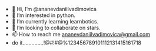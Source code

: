 - 👋 Hi, I’m @ananevdaniilvadimovica
- 👀 I’m interested in python.
- 🌱 I’m currently learning learnbotics.
- 💞️ I’m looking to collaborate on stars.
- 📫 How to reach me ananevdaniilvadimovica@gmail.com
- do it..............!@#!#@%123456789101112131415161718


